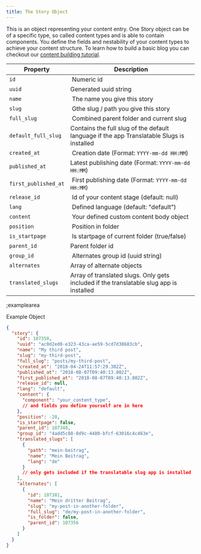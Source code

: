 ```yaml
---
title: The Story Object
---
```


This is an object representing your content entry. One Story object can be of a specific type, so called content types and is able to contain components. You define the fields and nestability of your content types to achieve your content structure. To learn how to build a basic blog you can checkout our [content building tutorial](https://www.storyblok.com/tp/how-to-create-a-blog-content-structure).

| Property            | Description          |
|---------------------|----------------------|
| `id`                  | Numeric id | 
| `uuid`                | Generated uuid string | 
| `name`                | The name you give this story | 
| `slug`                | Gthe slug / path you give this story |
| `full_slug`           | Combined parent folder and current slug | 
| `default_full_slug`   | Contains the full slug of the default language if the app Translatable Slugs is installed | 
| `created_at`          | Creation date (Format: `YYYY-mm-dd HH:MM`) | 
| `published_at`        | Latest publishing date (Format: `YYYY-mm-dd HH:MM`) | 
| `first_published_at`  | First publishing date (Format: `YYYY-mm-dd HH:MM`) | 
| `release_id`          | Id of your content stage (default: null) | 
| `lang`                | Defined language (default: "default") | 
| `content`             | Your defined custom content body object | 
| `position`            | Position in folder | 
| `is_startpage`        | Is startpage of current folder (true/false) | 
| `parent_id`           | Parent folder id | 
| `group_id`            | Alternates group id (uuid string) | 
| `alternates`          | Array of alternate objects | 
| `translated_slugs`    | Array of translated slugs. Only gets included if the translatable slug app is installed | 

;examplearea

Example Object 

```json
{
  "story": {
    "id": 107350,
    "uuid": "ac0d2ed0-e323-43ca-ae59-5cd7d38683cb",
    "name": "My third post",
    "slug": "my-third-post",
    "full_slug": "posts/my-third-post",
    "created_at": "2018-04-24T11:57:29.302Z",
    "published_at": "2018-08-07T09:40:13.802Z",
    "first_published_at": "2018-08-07T09:40:13.802Z",
    "release_id": null,
    "lang": "default",
    "content": {
      "component": "your_content_type",
      // and fields you define yourself are in here
    },
    "position": -20,
    "is_startpage": false,
    "parent_id": 107348,
    "group_id": "4add5c88-8d9c-4480-bfcf-63016c4c463e",
    "translated_slugs": [
      {
        "path": "mein-beitrag",
        "name": "Mein Beitrag",
        "lang": "de"
      }
      // only gets included if the translatable slug app is installed
    ],
    "alternates": [
      {
        "id": 107381,
        "name": "Mein dritter Beitrag",
        "slug": "my-post-in-another-folder",
        "full_slug": "de/my-post-in-another-folder",
        "is_folder": false,
        "parent_id": 107356
      }
    ]
  }
}
```
